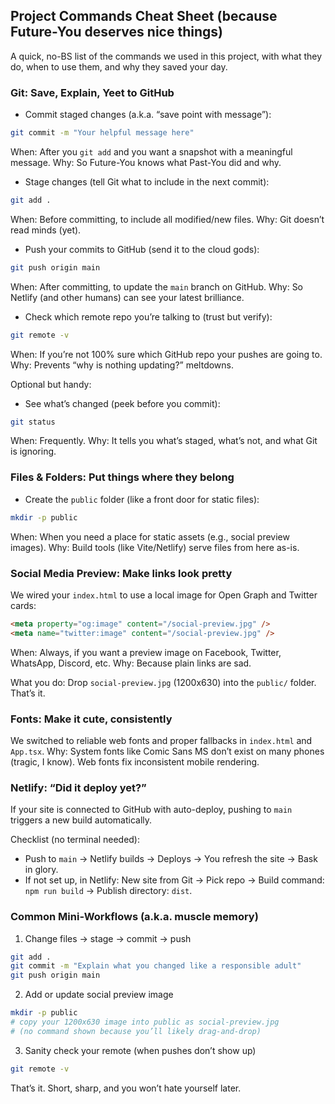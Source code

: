 ## Project Commands Cheat Sheet (because Future-You deserves nice things)

A quick, no-BS list of the commands we used in this project, with what they do, when to use them, and why they saved your day.

### Git: Save, Explain, Yeet to GitHub

- Commit staged changes (a.k.a. “save point with message”):
```bash
git commit -m "Your helpful message here"
```
When: After you `git add` and you want a snapshot with a meaningful message. Why: So Future-You knows what Past-You did and why.

- Stage changes (tell Git what to include in the next commit):
```bash
git add .
```
When: Before committing, to include all modified/new files. Why: Git doesn’t read minds (yet).

- Push your commits to GitHub (send it to the cloud gods):
```bash
git push origin main
```
When: After committing, to update the `main` branch on GitHub. Why: So Netlify (and other humans) can see your latest brilliance.

- Check which remote repo you’re talking to (trust but verify):
```bash
git remote -v
```
When: If you’re not 100% sure which GitHub repo your pushes are going to. Why: Prevents “why is nothing updating?” meltdowns.

Optional but handy:

- See what’s changed (peek before you commit):
```bash
git status
```
When: Frequently. Why: It tells you what’s staged, what’s not, and what Git is ignoring.

### Files & Folders: Put things where they belong

- Create the `public` folder (like a front door for static files):
```bash
mkdir -p public
```
When: When you need a place for static assets (e.g., social preview images). Why: Build tools (like Vite/Netlify) serve files from here as-is.

### Social Media Preview: Make links look pretty

We wired your `index.html` to use a local image for Open Graph and Twitter cards:
```html
<meta property="og:image" content="/social-preview.jpg" />
<meta name="twitter:image" content="/social-preview.jpg" />
```
When: Always, if you want a preview image on Facebook, Twitter, WhatsApp, Discord, etc. Why: Because plain links are sad.

What you do: Drop `social-preview.jpg` (1200x630) into the `public/` folder. That’s it.

### Fonts: Make it cute, consistently

We switched to reliable web fonts and proper fallbacks in `index.html` and `App.tsx`.
Why: System fonts like Comic Sans MS don’t exist on many phones (tragic, I know). Web fonts fix inconsistent mobile rendering.

### Netlify: “Did it deploy yet?”

If your site is connected to GitHub with auto-deploy, pushing to `main` triggers a new build automatically.

Checklist (no terminal needed):
- Push to `main` → Netlify builds → Deploys → You refresh the site → Bask in glory.
- If not set up, in Netlify: New site from Git → Pick repo → Build command: `npm run build` → Publish directory: `dist`.

### Common Mini-Workflows (a.k.a. muscle memory)

1) Change files → stage → commit → push
```bash
git add .
git commit -m "Explain what you changed like a responsible adult"
git push origin main
```

2) Add or update social preview image
```bash
mkdir -p public
# copy your 1200x630 image into public as social-preview.jpg
# (no command shown because you’ll likely drag-and-drop)
```

3) Sanity check your remote (when pushes don’t show up)
```bash
git remote -v
```

That’s it. Short, sharp, and you won’t hate yourself later.


